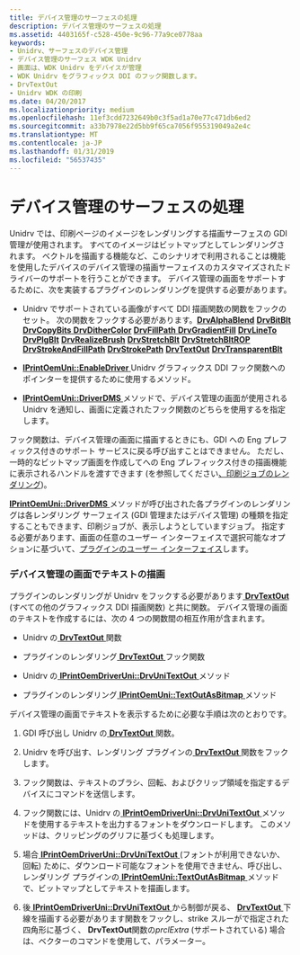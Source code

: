 ```yaml
---
title: デバイス管理のサーフェスの処理
description: デバイス管理のサーフェスの処理
ms.assetid: 4403165f-c528-450e-9c96-77a9ce0778aa
keywords:
- Unidrv、サーフェスのデバイス管理
- デバイス管理のサーフェス WDK Unidrv
- 画面は、WDK Unidrv をデバイスが管理
- WDK Unidrv をグラフィックス DDI のフック関数します。
- DrvTextOut
- Unidrv WDK の印刷
ms.date: 04/20/2017
ms.localizationpriority: medium
ms.openlocfilehash: 11ef3cdd7232649b0c3f5ad1a70e77c471db6ed2
ms.sourcegitcommit: a33b7978e22d5bb9f65ca7056f955319049a2e4c
ms.translationtype: MT
ms.contentlocale: ja-JP
ms.lasthandoff: 01/31/2019
ms.locfileid: "56537435"
---
```

# <a name="handling-device-managed-surfaces"></a>デバイス管理のサーフェスの処理





Unidrv では、印刷ページのイメージをレンダリングする描画サーフェスの GDI 管理が使用されます。 すべてのイメージはビットマップとしてレンダリングされます。 ベクトルを描画する機能など、このシナリオで利用されることは機能を使用したデバイスのデバイス管理の描画サーフェイスのカスタマイズされたドライバーのサポートを行うことができます。 デバイス管理の画面をサポートするために、次を実装するプラグインのレンダリングを提供する必要があります。

-   Unidrv でサポートされている画像がすべて DDI 描画関数の関数をフックのセット。 次の関数をフックする必要があります。[**DrvAlphaBlend**](https://msdn.microsoft.com/library/windows/hardware/ff556176)
    [**DrvBitBlt**](https://msdn.microsoft.com/library/windows/hardware/ff556180)
    [**DrvCopyBits** ](https://msdn.microsoft.com/library/windows/hardware/ff556182)
     [ **DrvDitherColor**](https://msdn.microsoft.com/library/windows/hardware/ff556202)
    [**DrvFillPath** ](https://msdn.microsoft.com/library/windows/hardware/ff556220) 
     [ **DrvGradientFill**](https://msdn.microsoft.com/library/windows/hardware/ff556236)
    [**DrvLineTo** ](https://msdn.microsoft.com/library/windows/hardware/ff556245) 
     [ **DrvPlgBlt**](https://msdn.microsoft.com/library/windows/hardware/ff556258)
    [**DrvRealizeBrush**](https://msdn.microsoft.com/library/windows/hardware/ff556273)
    [**DrvStretchBlt**](https://msdn.microsoft.com/library/windows/hardware/ff556302) 
     [ **DrvStretchBltROP**](https://msdn.microsoft.com/library/windows/hardware/ff556306)
    [**DrvStrokeAndFillPath**](https://msdn.microsoft.com/library/windows/hardware/ff556311) 
     [ **DrvStrokePath**](https://msdn.microsoft.com/library/windows/hardware/ff556316)
    [**DrvTextOut**](https://msdn.microsoft.com/library/windows/hardware/ff557277) 
     [ **DrvTransparentBlt**](https://msdn.microsoft.com/library/windows/hardware/ff557283)
-   [ **IPrintOemUni::EnableDriver** ](https://msdn.microsoft.com/library/windows/hardware/ff554248) Unidrv グラフィックス DDI フック関数へのポインターを提供するために使用するメソッド。

-   [ **IPrintOemUni::DriverDMS** ](https://msdn.microsoft.com/library/windows/hardware/ff554245)メソッドで、デバイス管理の画面が使用される Unidrv を通知し、画面に定義されたフック関数のどちらを使用するを指定します。

フック関数は、デバイス管理の画面に描画するときにも、GDI への Eng プレフィックス付きのサポート サービスに戻る呼び出すことはできません。 ただし、一時的なビットマップ画面を作成してへの Eng プレフィックス付きの描画機能に表示されるハンドルを渡すできます (を参照してください[、印刷ジョブのレンダリング](rendering-a-print-job.md))。

[ **IPrintOemUni::DriverDMS** ](https://msdn.microsoft.com/library/windows/hardware/ff554245)メソッドが呼び出された各プラグインのレンダリングは各レンダリング サーフェイス (GDI 管理またはデバイス管理) の種類を指定することもできます、印刷ジョブが、表示しようとしていますジョブ。 指定する必要があります、画面の任意のユーザー インターフェイスで選択可能なオプションに基づいて、[プラグインのユーザー インターフェイス](user-interface-plug-ins.md)します。

### <a name="drawing-text-on-a-device-managed-surface"></a>デバイス管理の画面でテキストの描画

プラグインのレンダリングが Unidrv をフックする必要があります[ **DrvTextOut** ](https://msdn.microsoft.com/library/windows/hardware/ff557277) (すべての他のグラフィックス DDI 描画関数) と共に関数。 デバイス管理の画面のテキストを作成するには、次の 4 つの関数間の相互作用が含まれます。

-   Unidrv の[ **DrvTextOut** ](https://msdn.microsoft.com/library/windows/hardware/ff557277)関数

-   プラグインのレンダリング[ **DrvTextOut** ](https://msdn.microsoft.com/library/windows/hardware/ff557277)フック関数

-   Unidrv の[ **IPrintOemDriverUni::DrvUniTextOut** ](https://msdn.microsoft.com/library/windows/hardware/ff553132)メソッド

-   プラグインのレンダリング[ **IPrintOemUni::TextOutAsBitmap** ](https://msdn.microsoft.com/library/windows/hardware/ff554277)メソッド

デバイス管理の画面でテキストを表示するために必要な手順は次のとおりです。

1.  GDI 呼び出し Unidrv の[ **DrvTextOut** ](https://msdn.microsoft.com/library/windows/hardware/ff557277)関数。

2.  Unidrv を呼び出す、レンダリング プラグインの[ **DrvTextOut** ](https://msdn.microsoft.com/library/windows/hardware/ff557277)関数をフックします。

3.  フック関数は、テキストのブラシ、回転、およびクリップ領域を指定するデバイスにコマンドを送信します。

4.  フック関数には、Unidrv の[ **IPrintOemDriverUni::DrvUniTextOut** ](https://msdn.microsoft.com/library/windows/hardware/ff553132)メソッドを使用するテキストを出力するフォントをダウンロードします。 このメソッドは、クリッピングのグリフに基づくも処理します。

5.  場合[ **IPrintOemDriverUni::DrvUniTextOut** ](https://msdn.microsoft.com/library/windows/hardware/ff553132) (フォントが利用できないか、回転) ために、ダウンロード可能なフォントを使用できません、呼び出し、レンダリング プラグインの[ **IPrintOemUni::TextOutAsBitmap** ](https://msdn.microsoft.com/library/windows/hardware/ff554277)メソッドで、ビットマップとしてテキストを描画します。

6.  後[ **IPrintOemDriverUni::DrvUniTextOut** ](https://msdn.microsoft.com/library/windows/hardware/ff553132)から制御が戻る、 [ **DrvTextOut** ](https://msdn.microsoft.com/library/windows/hardware/ff557277)下線を描画する必要があります関数をフックし、strike スルーがで指定された四角形に基づく、 **DrvTextOut**関数の*prclExtra* (サポートされている) 場合は、ベクターのコマンドを使用して、パラメーター。

 

 




